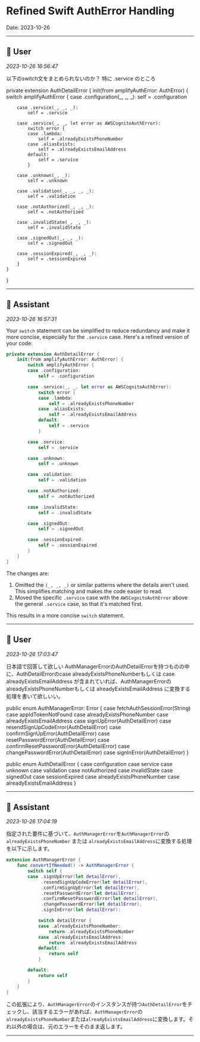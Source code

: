 # Refined Swift AuthError Handling

Date: 2023-10-26

---

## 👤 User
*2023-10-26 16:56:47*

以下のswitch文をまとめられないのか？
特に .service のところ

private extension AuthDetailError {
    init(from amplifyAuthError: AuthError) {
        switch amplifyAuthError {
        case .configuration(_, _, _):
            self = .configuration

        case .service(_, _, _):
            self = .service

        case .service(_, _, let error as AWSCognitoAuthError):
            switch error {
            case .lambda:
                self = .alreadyExistsPhoneNumber
            case .aliasExists:
                self = .alreadyExistsEmailAddress
            default:
                self = .service
            }

        case .unknown(_, _):
            self = .unknown

        case .validation(_, _, _, _):
            self = .validation

        case .notAuthorized(_, _, _):
            self = .notAuthorized

        case .invalidState(_, _, _):
            self = .invalidState

        case .signedOut(_, _, _):
            self = .signedOut

        case .sessionExpired(_, _, _):
            self = .sessionExpired
        }
    }
}

---

## 🤖 Assistant
*2023-10-26 16:57:31*

Your `switch` statement can be simplified to reduce redundancy and make it more concise, especially for the `.service` case. Here's a refined version of your code:

```swift
private extension AuthDetailError {
    init(from amplifyAuthError: AuthError) {
        switch amplifyAuthError {
        case .configuration:
            self = .configuration

        case .service(_, _, let error as AWSCognitoAuthError):
            switch error {
            case .lambda:
                self = .alreadyExistsPhoneNumber
            case .aliasExists:
                self = .alreadyExistsEmailAddress
            default:
                self = .service
            }

        case .service:
            self = .service

        case .unknown:
            self = .unknown

        case .validation:
            self = .validation

        case .notAuthorized:
            self = .notAuthorized

        case .invalidState:
            self = .invalidState

        case .signedOut:
            self = .signedOut

        case .sessionExpired:
            self = .sessionExpired
        }
    }
}
```

The changes are:

1. Omitted the `(_, _, _)` or similar patterns where the details aren't used. This simplifies matching and makes the code easier to read.
2. Moved the specific `.service` case with the `AWSCognitoAuthError` above the general `.service` case, so that it's matched first.

This results in a more concise `switch` statement.

---

## 👤 User
*2023-10-26 17:03:47*

日本語で回答して欲しい
AuthManagerErrorのAuthDetailErrorを持つものの中に、AuthDetailErrorのcase alreadyExistsPhoneNumberもしくは case alreadyExistsEmailAddress が含まれていれば、AuthManagerErrorのalreadyExistsPhoneNumberもしくは alreadyExistsEmailAddress に変換する処理を書いて欲しいい。

public enum AuthManagerError: Error {
    case fetchAuthSessionError(String)
    case appIdTokenNotFound
    case alreadyExistsPhoneNumber
    case alreadyExistsEmailAddress
    case signUpError(AuthDetailError)
    case resendSignUpCodeError(AuthDetailError)
    case confirmSignUpError(AuthDetailError)
    case resetPasswordError(AuthDetailError)
    case confirmResetPasswordError(AuthDetailError)
    case changePasswordError(AuthDetailError)
    case signInError(AuthDetailError)
}

public enum AuthDetailError {
    case configuration
    case service
    case unknown
    case validation
    case notAuthorized
    case invalidState
    case signedOut
    case sessionExpired
    case alreadyExistsPhoneNumber
    case alreadyExistsEmailAddress
}

---

## 🤖 Assistant
*2023-10-26 17:04:19*

指定された要件に基づいて、`AuthManagerError`を`AuthManagerError`の`alreadyExistsPhoneNumber` または `alreadyExistsEmailAddress`に変換する処理を以下に示します。

```swift
extension AuthManagerError {
    func convertIfNeeded() -> AuthManagerError {
        switch self {
        case .signUpError(let detailError),
             .resendSignUpCodeError(let detailError),
             .confirmSignUpError(let detailError),
             .resetPasswordError(let detailError),
             .confirmResetPasswordError(let detailError),
             .changePasswordError(let detailError),
             .signInError(let detailError):

            switch detailError {
            case .alreadyExistsPhoneNumber:
                return .alreadyExistsPhoneNumber
            case .alreadyExistsEmailAddress:
                return .alreadyExistsEmailAddress
            default:
                return self
            }

        default:
            return self
        }
    }
}
```

この拡張により、`AuthManagerError`のインスタンスが持つ`AuthDetailError`をチェックし、該当するエラーがあれば、`AuthManagerError`の`alreadyExistsPhoneNumber`または`alreadyExistsEmailAddress`に変換します。それ以外の場合は、元のエラーをそのまま返します。

---
